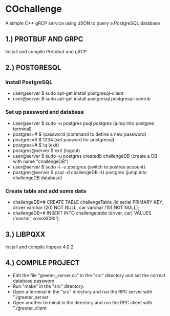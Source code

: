 # COchallenge
A simple C++ gRCP service using JSON to query a PostgreSQL database

## 1.) PROTBUF AND GRPC

Install and compile Protobuf and gRCP. 


## 2.) POSTGRESQL

### Install PostgreSQL
* user@server $ sudo apt-get install postgresql-client
* user@server $ sudo apt-get install postgresql postgresql-contrib

### Set up password and database
* user@server $ sudo -u postgres psql postgres        (jump into postgres terminal) 
* postgres=#  $ \password                             (command to define a new password)
* postgres=#  $ 1234                                  (set pasword for postgresql)
* postgres=#  $ \q                                    (exit)
* postgres@server  $ exit                             (logout)
* user@server $ sudo -u postgres createdb challengeDB (create a DB with name "challengeDB")
* user@server $ sudo -i -u postgres                   (switch to postres account)
* postgres@server $ psql -d challengeDB -U postgres   (jump into challengeDB database)

### Create table and add some data
* challengeDB=# CREATE TABLE challengeTable (id serial PRIMARY KEY,
                                           driver varchar (20) NOT NULL,
                                           car varchar (10) NOT NULL);
* challengeDB=# INSERT INTO challengetable (driver, car) VALUES ('martin','volvoXC90');


## 3.) LIBPQXX

Install and compile libpqxx 4.0.2


## 4.) COMPILE PROJECT

* Edit the file "greeter_server.cc" in the "src" directory and set the correct database password
* Run "make" in the "src" directory.
* Open a terminal in the "src" directory and run the RPC server with "./greeter_server
* Open another terminal in the directory and run the RPC client with "./greeter_client

